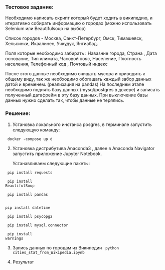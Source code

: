 ### Тестовое задание:

Необходимо написать скрипт который будет ходить в википедию,
и итеративно собирать информацию о городах 
(можно использовать Selenium или Beautifulsoup на выбор)

Список городов - 
Москва, Санкт-Петербург, Омск, Тимашевск, Хельсинки, Икаалинен,  Учкудук, Янгиабад.

Поля которые необходимо забирать : 
Навазние города, Страна , Дата основание, Тип климата, 
Часовой пояс, Население, Плотность населения, Телефонный код , Почтовый индекс

После этого данные необходимо очищать мусора и приводить к общему виду, 
так же необходимо обогащать каждый забор данных датой и временем. (реализация на pandas)
На последнем этапе необходимо поднять базу данных (mysql/postgres в докере) и записать полученный датафрейм в эту базу данных.
При выключение базы данных нужно сделать так, чтобы данные не терялись.

### Решение:

1. Установка локального инстанса posgres, в терминале запустить следующую команду:

<code> docker -compose up d</code>

2. Установка дистрибутива Anaconda3 , далее в Anaconda Navigator запустить приложение Jupyter Notebook.</p>Устанавливаем следующие пакеты:

<code> pip install requests </code></p>
<code> pip install BeautifulSoup </code></p>
<code> pip install pandas </code></p>
<code> pip install datetime </code></p>
<code> pip install psycopg2 </code></p>
<code> pip install mysql.connector </code></p>
<code> pip install warnings </code>

3. Запись данных по городам из Википедии
<code> python cities_stat_from_Wikipedia.ipynb </code>

4. Результат 


